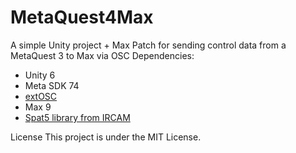 # MetaQuest4Max
A simple Unity project + Max Patch for sending control data from a MetaQuest 3 to Max via OSC
Dependencies:
- Unity 6
- Meta SDK 74
- [extOSC]([url](https://github.com/Iam1337/extOSC))
- Max 9
- [Spat5 library from IRCAM]([url](https://forum.ircam.fr/projects/detail/spat/))

License
This project is under the MIT License.
